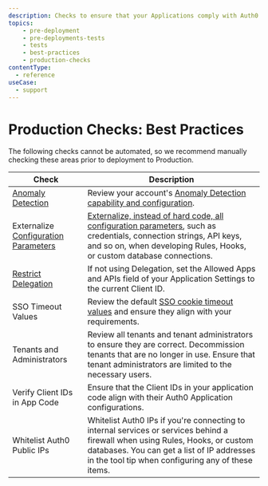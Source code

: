 ```yaml
---
description: Checks to ensure that your Applications comply with Auth0 best practices
topics:
    - pre-deployment
    - pre-deployments-tests
    - tests
    - best-practices
    - production-checks
contentType:
  - reference
useCase:
  - support
---
```


# Production Checks: Best Practices

The following checks cannot be automated, so we recommend manually checking these areas prior to deployment to Production.

| Check | Description |
| ---- | ----------- |
| [Anomaly Detection](/anomaly-detection/concepts/overview-anomaly-detection) | Review your account's [Anomaly Detection capability and configuration](${manage_url}/#/anomaly). |
| Externalize [Configuration Parameters](/connections/database/mysql#4-add-configuration-parameters) | [Externalize, instead of hard code, all configuration parameters](${manage_url}/#/connections/database), such as credentials, connection strings, API keys, and so on, when developing Rules, Hooks, or custom database connections. |
| [Restrict Delegation](/applications/application-settings/single-page-app#oauth) | If not using Delegation, set the Allowed Apps and APIs field of your Application Settings to the current Client ID. |
| SSO Timeout Values | Review the default [SSO cookie timeout values](${manage_url}/#/account/advanced) and ensure they align with your requirements. |
| Tenants and Administrators | Review all tenants and tenant administrators to ensure they are correct. Decommission tenants that are no longer in use. Ensure that tenant administrators are limited to the necessary users. |
| Verify Client IDs in App Code | Ensure that the Client IDs in your application code align with their Auth0 Application configurations. |
| Whitelist Auth0 Public IPs | Whitelist Auth0 IPs if you're connecting to internal services or services behind a firewall when using Rules, Hooks, or custom databases. You can get a list of IP addresses in the tool tip when configuring any of these items. |
